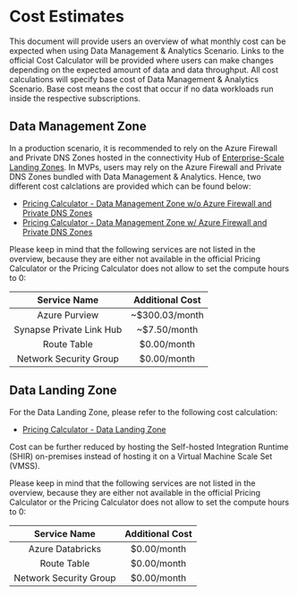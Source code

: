 # Cost Estimates

This document will provide users an overview of what monthly cost can be expected when using Data Management & Analytics Scenario. Links to the official Cost Calculator will be provided where users can make changes depending on the expected amount of data and data throughput. All cost calculations will specify base cost of Data Management & Analytics Scenario. Base cost means the cost that occur if no data workloads run inside the respective subscriptions.

## Data Management Zone

In a production scenario, it is recommended to rely on the Azure Firewall and Private DNS Zones hosted in the connectivity Hub of [Enterprise-Scale Landing Zones](https://github.com/Azure/Enterprise-Scale). In MVPs, users may rely on the Azure Firewall and Private DNS Zones bundled with Data Management & Analytics. Hence, two different cost calclations are provided which can be found below:

- [Pricing Calculator - Data Management Zone w/o Azure Firewall and Private DNS Zones](https://azure.com/e/ebb7508a6d78487b9a1583878d0948cc)
- [Pricing Calculator - Data Management Zone w/ Azure Firewall and Private DNS Zones](https://azure.com/e/658478643d4b46fdbf8b1972c4b0704b)

Please keep in mind that the following services are not listed in the overview, because they are either not available in the official Pricing Calculator or the Pricing Calculator does not allow to set the compute hours to 0:

| Service Name             | Additional Cost |
|:------------------------:|:---------------:|
| Azure Purview            | ~$300.03/month  |
| Synapse Private Link Hub |   ~$7.50/month  |
| Route Table              |    $0.00/month  |
| Network Security Group   |    $0.00/month  |

## Data Landing Zone

For the Data Landing Zone, please refer to the following cost calculation:

- [Pricing Calculator - Data Landing Zone](https://azure.com/e/55cb6feafcc24cec8cfeb10486d54ab5)

Cost can be further reduced by hosting the Self-hosted Integration Runtime (SHIR) on-premises instead of hosting it on a Virtual Machine Scale Set (VMSS).

Please keep in mind that the following services are not listed in the overview, because they are either not available in the official Pricing Calculator or the Pricing Calculator does not allow to set the compute hours to 0:

| Service Name             | Additional Cost |
|:------------------------:|:---------------:|
| Azure Databricks         | $0.00/month     |
| Route Table              | $0.00/month     |
| Network Security Group   | $0.00/month     |
